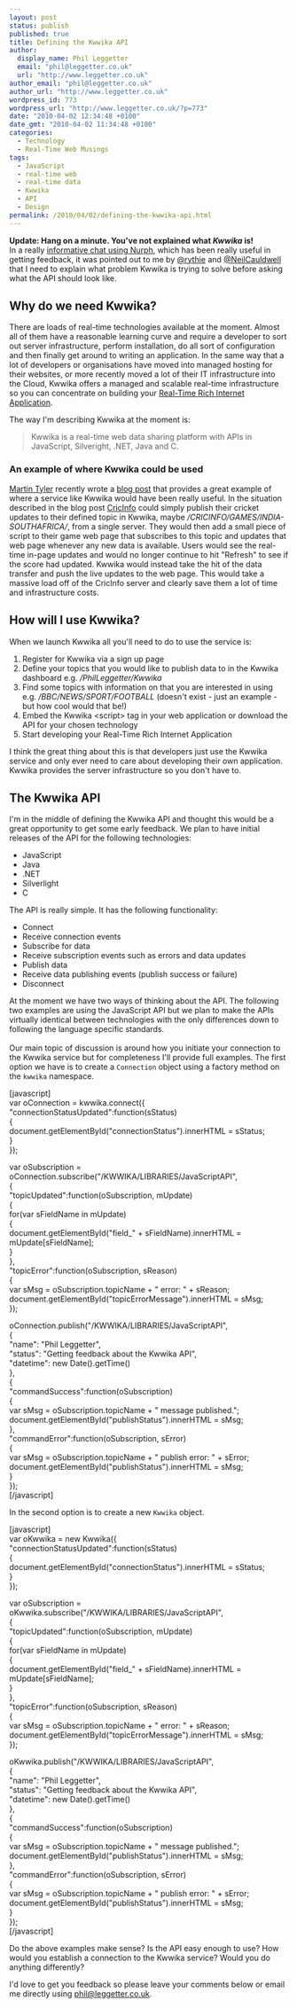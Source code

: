 ```yaml
---
layout: post
status: publish
published: true
title: Defining the Kwwika API
author:
  display_name: Phil Leggetter
  email: "phil@leggetter.co.uk"
  url: "http://www.leggetter.co.uk"
author_email: "phil@leggetter.co.uk"
author_url: "http://www.leggetter.co.uk"
wordpress_id: 773
wordpress_url: "http://www.leggetter.co.uk/?p=773"
date: "2010-04-02 12:34:48 +0100"
date_gmt: "2010-04-02 11:34:48 +0100"
categories:
  - Technology
  - Real-Time Web Musings
tags:
  - JavaScript
  - real-time web
  - real-time data
  - Kwwika
  - API
  - Design
permalink: /2010/04/02/defining-the-kwwika-api.html
---
```


<p><strong>Update: Hang on a minute. You've not explained what <em>Kwwika</em> is!</strong><br />
In a really <a href="http://nur.ph/ih7pgw">informative chat using Nurph</a>, which has been really useful in getting feedback, it was pointed out to me by <a href="http://nur.ph/users/rythie">@rythie</a> and <a href="http://nur.ph/users/neilcauldwell">@NeilCauldwell</a> that I need to explain what problem Kwwika is trying to solve before asking what the API should look like.</p>

<h2>Why do we need Kwwika?</h2>
<p>There are loads of real-time technologies available at the moment. Almost all of them have a reasonable learning curve and require a developer to sort out server infrastructure, perform installation, do all sort of configuration and then finally get around to writing an application. In the same way that a lot of developers or organisations have moved into managed hosting for their websites, or more recently moved a lot of their IT infrastructure into the Cloud, Kwwika offers a managed and scalable real-time infrastructure so you can concentrate on building your <a href="/2009/10/29/real-time-rich-internet-applications-rtria.html">Real-Time Rich Internet Application</a>.</p>
<p>The way I'm describing Kwwika at the moment is:</p>
<blockquote><p>Kwwika is a real-time web data sharing platform with APIs in JavaScript, Silveright, .NET, Java and C.</p></blockquote>
<h3>An example of where Kwwika could be used</h3>
<p><a href="http://blog.caplin.com/author/martintcaplincom/">Martin Tyler</a> recently wrote a <a href="http://blog.caplin.com/2010/02/24/when-were-you-when-tendulkar-scored-200/">blog post</a> that provides a great example of where a service like Kwwika would have been really useful. In the situation described in the blog post <a href="http://www.cricinfo.com/">CricInfo</a> could simply publish their cricket updates to their defined topic in Kwwika, maybe <em>/CRICINFO/GAMES/INDIA-SOUTHAFRICA/</em>, from a single server. They would then add a small piece of script to their game web page that subscribes to this topic and updates that web page whenever any new data is available. Users would see the real-time in-page updates and would no longer continue to hit "Refresh" to see if the score had updated. Kwwika would instead take the hit of the data transfer and push the live updates to the web page. This would take a massive load off of the CricInfo server and clearly save them a lot of time and infrastructure costs.</p>
<h2>How will I use Kwwika?</h2>
<p>When we launch Kwwika all you'll need to do to use the service is:</p>
<ol>
<li>Register for Kwwika via a sign up page</li>
<li>Define your topics that you would like to publish data to in the Kwwika dashboard e.g. <em>/PhilLeggetter/Kwwika</em></li>
<li>Find some topics with information on that you are interested in using e.g. <em>/BBC/NEWS/SPORT/FOOTBALL</em> (doesn't exist - just an example - but how cool would that be!)</li>
<li>Embed the Kwwika &lt;script&gt; tag in your web application or download the API for your chosen technology</li>
<li>Start developing your Real-Time Rich Internet Application</li>
</ol>
<ul></ul>
<p>I think the great thing about this is that developers just use the Kwwika service and only ever need to care about developing their own application. Kwwika provides the server infrastructure so you don't have to.</p>
<h2>The Kwwika API</h2>
<p>I'm in the middle of defining the Kwwika API and thought this would be a great opportunity to get some early feedback. We plan to have initial releases of the API for the following technologies:</p>
<ul>
<li>JavaScript</li>
<li>Java</li>
<li>.NET</li>
<li>Silverlight</li>
<li>C</li>
</ul>
<p>The API is really simple. It has the following functionality:</p>
<ul>
<li>Connect</li>
<li>Receive connection events</li>
<li>Subscribe for data</li>
<li>Receive subscription events such as errors and data updates</li>
<li>Publish data</li>
<li>Receive data publishing events (publish success or failure)</li>
<li>Disconnect</li>
</ul>
<p>At the moment we have two ways of thinking about the API. The following two examples are using the JavaScript API but we plan to make the APIs virtually identical between technologies with the only differences down to following the language specific standards.<br />
<a id="more"></a><a id="more-773"></a><br />
Our main topic of discussion is around how you initiate your connection to the Kwwika service but for completeness I'll provide full examples. The first option we have is to create a <code>Connection</code> object using a factory method on the <code>kwwika</code> namespace.</p>
<p>[javascript]<br />
var oConnection = kwwika.connect({<br />
									&quot;connectionStatusUpdated&quot;:function(sStatus)<br />
									{<br />
										document.getElementById(&quot;connectionStatus&quot;).innerHTML = sStatus;<br />
									}<br />
								 });</p>
<p>var oSubscription =<br />
	oConnection.subscribe(&quot;/KWWIKA/LIBRARIES/JavaScriptAPI&quot;,<br />
						  {<br />
						  	&quot;topicUpdated&quot;:function(oSubscription, mUpdate)<br />
						  	{<br />
						  		for(var sFieldName in mUpdate)<br />
						  		{<br />
						  			document.getElementById(&quot;field_&quot; + sFieldName).innerHTML = mUpdate[sFieldName];<br />
						  		}<br />
						  	},<br />
						  	&quot;topicError&quot;:function(oSubscription, sReason)<br />
						  	{<br />
						  		var sMsg = oSubscription.topicName + &quot; error: &quot; + sReason;<br />
						  		document.getElementById(&quot;topicErrorMessage&quot;).innerHTML = sMsg;<br />
						  	});</p>
<p>oConnection.publish(&quot;/KWWIKA/LIBRARIES/JavaScriptAPI&quot;,<br />
					{<br />
						&quot;name&quot;: &quot;Phil Leggetter&quot;,<br />
						&quot;status&quot;: &quot;Getting feedback about the Kwwika API&quot;,<br />
						&quot;datetime&quot;: new Date().getTime()<br />
					},<br />
					{<br />
						&quot;commandSuccess&quot;:function(oSubscription)<br />
						{<br />
							var sMsg = oSubscription.topicName + &quot; message published.&quot;;<br />
						  	document.getElementById(&quot;publishStatus&quot;).innerHTML = sMsg;<br />
						},<br />
						&quot;commandError&quot;:function(oSubscription, sError)<br />
						{<br />
							var sMsg = oSubscription.topicName + &quot; publish error: &quot; + sError;<br />
						  	document.getElementById(&quot;publishStatus&quot;).innerHTML = sMsg;<br />
						}<br />
					});<br />
[/javascript]</p>
<p>In the second option is to create a new <code>Kwwika</code> object.</p>
<p>[javascript]<br />
var oKwwika = new Kwwika({<br />
							&quot;connectionStatusUpdated&quot;:function(sStatus)<br />
							{<br />
								document.getElementById(&quot;connectionStatus&quot;).innerHTML = sStatus;<br />
							}<br />
						 });</p>
<p>var oSubscription =<br />
	oKwwika.subscribe(&quot;/KWWIKA/LIBRARIES/JavaScriptAPI&quot;,<br />
					  {<br />
					  	&quot;topicUpdated&quot;:function(oSubscription, mUpdate)<br />
					  	{<br />
					  		for(var sFieldName in mUpdate)<br />
					  		{<br />
					  			document.getElementById(&quot;field_&quot; + sFieldName).innerHTML = mUpdate[sFieldName];<br />
					  		}<br />
					  	},<br />
					  	&quot;topicError&quot;:function(oSubscription, sReason)<br />
					  	{<br />
					  		var sMsg = oSubscription.topicName + &quot; error: &quot; + sReason;<br />
					  		document.getElementById(&quot;topicErrorMessage&quot;).innerHTML = sMsg;<br />
					  	});</p>
<p>oKwwika.publish(&quot;/KWWIKA/LIBRARIES/JavaScriptAPI&quot;,<br />
				{<br />
					&quot;name&quot;: &quot;Phil Leggetter&quot;,<br />
					&quot;status&quot;: &quot;Getting feedback about the Kwwika API&quot;,<br />
					&quot;datetime&quot;: new Date().getTime()<br />
				},<br />
				{<br />
					&quot;commandSuccess&quot;:function(oSubscription)<br />
					{<br />
						var sMsg = oSubscription.topicName + &quot; message published.&quot;;<br />
					  	document.getElementById(&quot;publishStatus&quot;).innerHTML = sMsg;<br />
					},<br />
					&quot;commandError&quot;:function(oSubscription, sError)<br />
					{<br />
						var sMsg = oSubscription.topicName + &quot; publish error: &quot; + sError;<br />
					  	document.getElementById(&quot;publishStatus&quot;).innerHTML = sMsg;<br />
					}<br />
				});<br />
[/javascript]</p>
<p>Do the above examples make sense? Is the API easy enough to use? How would you establish a connection to the Kwwika service? Would you do anything differently?</p>
<p>I'd love to get you feedback so please leave your comments below or email me directly using <a href="mailto:phil@leggetter.co.uk?subject=Defining the Kwwika API">phil@leggetter.co.uk</a>.</p>
